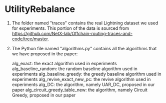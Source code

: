 # UtilityRebalance

1. The folder named "traces" contains the real Lightning dataset we used for experiments. This portion of the data is sourced from https://github.com/NetX-lab/Offchain-routing-traces-and-code/tree/master.

2. The Python file named "algorithms.py" contains all the algorithms that we have proposed in the paper:

	alg_exact: the exact algorithm used in experiments
	alg_baseline_random: the random baseline algorithm used in experiments
	alg_baseline_greedy: the greedy baseline algorithm used in experiments
	alg_revive_exact_new_pc: the revive algorithm used in experiments
	alg_DC: the algorithm, namely UAR_DC, proposed in our paper
	alg_circuit_greedy_table_new: the algorithm, namely Circuit Greedy, proposed in our paper

